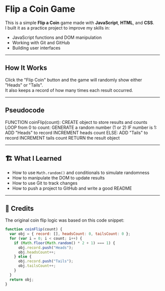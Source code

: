 # Flip a Coin Game

This is a simple **Flip a Coin** game made with **JavaScript**, **HTML**, and **CSS**.  
I built it as a practice project to improve my skills in:

- JavaScript functions and DOM manipulation
- Working with Git and GitHub
- Building user interfaces

---

## How It Works

Click the "Flip Coin" button and the game will randomly show either "Heads" or "Tails".  
It also keeps a record of how many times each result occurred.

---

## Pseudocode

FUNCTION coinFlip(count): CREATE object to store results and counts LOOP from 0 to count: GENERATE a random number (1 or 2) IF number is 1: ADD "Heads" to record INCREMENT heads count ELSE: ADD "Tails" to record INCREMENT tails count RETURN the result object

---

## 🏗️ What I Learned

- How to use `Math.random()` and conditionals to simulate randomness
- How to manipulate the DOM to update results
- How to use Git to track changes
- How to push a project to GitHub and write a good README

---

## 🙏 Credits

The original coin flip logic was based on this code snippet:

```javascript
function coinFlip(count) {
  var obj = { record: [], headsCount: 0, tailsCount: 0 };
  for (var i = 0; i < count; i++) {
    if (Math.floor(Math.random() * 2 + 1) === 1) {
      obj.record.push("Heads");
      obj.headsCount++;
    } else {
      obj.record.push("Tails");
      obj.tailsCount++;
    }
  }
  return obj;
}
```

